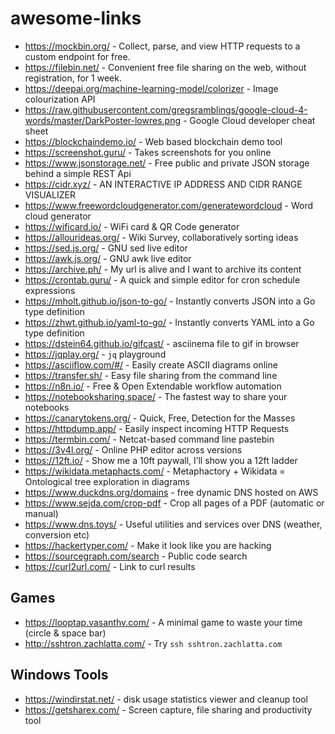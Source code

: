 # awesome-links

- https://mockbin.org/ - Collect, parse, and view HTTP requests to a custom endpoint for free.
- https://filebin.net/ - Convenient free file sharing on the web, without registration, for 1 week.
- https://deepai.org/machine-learning-model/colorizer - Image colourization API
- https://raw.githubusercontent.com/gregsramblings/google-cloud-4-words/master/DarkPoster-lowres.png - Google Cloud developer cheat sheet
- https://blockchaindemo.io/ - Web based blockchain demo tool
- https://screenshot.guru/ - Takes screenshots for you online
- https://www.jsonstorage.net/ - Free public and private JSON storage behind a simple REST Api
- https://cidr.xyz/ - AN INTERACTIVE IP ADDRESS AND CIDR RANGE VISUALIZER
- https://www.freewordcloudgenerator.com/generatewordcloud - Word cloud generator
- https://wificard.io/ - WiFi card & QR Code generator
- https://allourideas.org/ - Wiki Survey, collaboratively sorting ideas
- https://sed.js.org/ - GNU sed live editor
- https://awk.js.org/ - GNU awk live editor
- https://archive.ph/ - My url is alive and I want to archive its content
- https://crontab.guru/ - A quick and simple editor for cron schedule expressions
- https://mholt.github.io/json-to-go/ - Instantly converts JSON into a Go type definition
- https://zhwt.github.io/yaml-to-go/ - Instantly converts YAML into a Go type definition
- https://dstein64.github.io/gifcast/ - asciinema file to gif in browser
- https://jqplay.org/ - `jq` playground
- https://asciiflow.com/#/ - Easily create ASCII diagrams online
- https://transfer.sh/ - Easy file sharing from the command line
- https://n8n.io/ - Free & Open Extendable workflow automation
- https://notebooksharing.space/ - The fastest way to share your notebooks
- https://canarytokens.org/ - Quick, Free, Detection for the Masses
- https://httpdump.app/ - Easily inspect incoming HTTP Requests
- https://termbin.com/ - Netcat-based command line pastebin
- https://3v4l.org/ - Online PHP editor across versions
- https://12ft.io/ - Show me a 10ft paywall, I’ll show you a 12ft ladder
- https://wikidata.metaphacts.com/ - Metaphactory + Wikidata = Ontological tree exploration in diagrams
- https://www.duckdns.org/domains - free dynamic DNS hosted on AWS
- https://www.sejda.com/crop-pdf - Crop all pages of a PDF (automatic or manual)
- https://www.dns.toys/ - Useful utilities and services over DNS (weather, conversion etc)
- https://hackertyper.com/ - Make it look like you are hacking
- https://sourcegraph.com/search - Public code search
- https://curl2url.com/ - Link to curl results

## Games
- https://looptap.vasanthv.com/ - A minimal game to waste your time (circle & space bar)
- http://sshtron.zachlatta.com/ - Try `ssh sshtron.zachlatta.com`

## Windows Tools

- https://windirstat.net/ - disk usage statistics viewer and cleanup tool
- https://getsharex.com/ - Screen capture, file sharing and productivity tool
